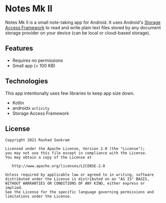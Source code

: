 # Notes Mk II

Notes Mk II is a small note-taking app for Android. It uses Android's
[Storage Access Framework](https://developer.android.com/guide/topics/providers/document-provider)
to read and write plain text files stored by any document storage provider on
your device (can be local or cloud-based storage).


## Features

- Requires no permissions
- Small app (< 100 KB)


## Technologies

This app intentionally uses few libraries to keep app size down.

- Kotlin
- androidx `activity`
- Storage Access Framework


## License

```
Copyright 2021 Rashad Sookram

Licensed under the Apache License, Version 2.0 (the "License");
you may not use this file except in compliance with the License.
You may obtain a copy of the License at

   http://www.apache.org/licenses/LICENSE-2.0

Unless required by applicable law or agreed to in writing, software
distributed under the License is distributed on an "AS IS" BASIS,
WITHOUT WARRANTIES OR CONDITIONS OF ANY KIND, either express or implied.
See the License for the specific language governing permissions and
limitations under the License.
```
